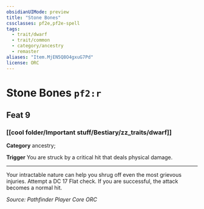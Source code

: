 ```yaml
---
obsidianUIMode: preview
title: "Stone Bones"
cssclasses: pf2e,pf2e-spell
tags:
  - trait/dwarf
  - trait/common
  - category/ancestry
  - remaster
aliases: "Item.MjEN5Q8O4gxuG7Pd"
license: ORC
---
```

# Stone Bones `pf2:r`
## Feat 9
### [[cool folder/Important stuff/Bestiary/zz_traits/dwarf]]

**Category** ancestry; 




**Trigger** You are struck by a critical hit that deals physical damage.

* * *

Your intractable nature can help you shrug off even the most grievous injuries. Attempt a DC 17 Flat check. If you are successful, the attack becomes a normal hit.

*Source: Pathfinder Player Core*
*ORC*